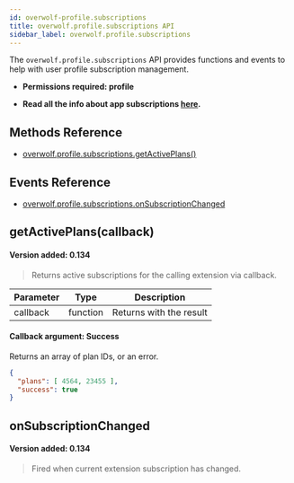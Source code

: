```yaml
---
id: overwolf-profile.subscriptions
title: overwolf.profile.subscriptions API
sidebar_label: overwolf.profile.subscriptions
---
```


The `overwolf.profile.subscriptions` API provides functions and events to help with user profile subscription management.

* **Permissions required: profile**

* **Read all the info about app subscriptions [here](../start/app-subscriptions).**

## Methods Reference

* [overwolf.profile.subscriptions.getActivePlans()](#getactiveplanscallback)

## Events Reference

* [overwolf.profile.subscriptions.onSubscriptionChanged](#onsubscriptionchanged)

## getActivePlans(callback)
#### Version added: 0.134

> Returns active subscriptions for the calling extension via callback.

Parameter | Type     | Description                                                                                        |
----------| ---------| -------------------------------------------------------------------------------------------------- |
callback  | function | Returns with the result                                                                            |   
 
#### Callback argument: Success

Returns an array of plan IDs, or an error.

```json
{
  "plans": [ 4564, 23455 ],
  "success": true
}
```

## onSubscriptionChanged
#### Version added: 0.134

> Fired when current extension subscription has changed.

